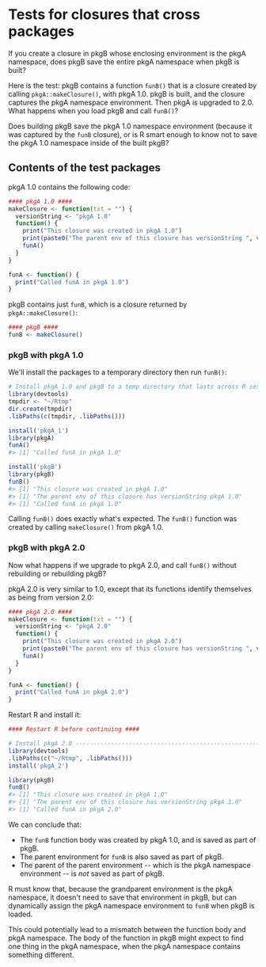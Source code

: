 # Tests for closures that cross packages

If you create a closure in pkgB whose enclosing environment is the pkgA namespace, does pkgB save the entire pkgA namespace when pkgB is built?

Here is the test: pkgB contains a function `funB()` that is a closure created by calling `pkgA::makeClosure()`, with pkgA 1.0. pkgB is built, and the closure captures the pkgA namespace environment. Then pkgA is upgraded to 2.0. What happens when you load pkgB and call `funB()`?

Does building pkgB save the pkgA 1.0 namespace environment (because it was captured by the `funB` closure), or is R smart enough to know not to save the pkgA 1.0 namespace inside of the built pkgB?

## Contents of the test packages

pkgA 1.0 contains the following code:

```R
#### pkgA 1.0 ####
makeClosure <- function(txt = "") {
  versionString <- "pkgA 1.0"
  function() {
    print("This closure was created in pkgA 1.0")
    print(paste0("The parent env of this closure has versionString ", versionString))
    funA()
  }
}

funA <- function() {
  print("Called funA in pkgA 1.0")
}
```


pkgB contains just `funB`, which is a closure returned by `pkgA::makeClosure()`:

```R
#### pkgB ####
funB <- makeClosure()
```


### pkgB with pkgA 1.0

We'll install the packages to a temporary directory then run `funB()`:

```R
# Install pkgA 1.0 and pkgB to a temp directory that lasts across R sessions
library(devtools)
tmpdir <- "~/Rtmp"
dir.create(tmpdir)
.libPaths(c(tmpdir, .libPaths()))

install('pkgA_1')
library(pkgA)
funA()
#> [1] "Called funA in pkgA 1.0"

install('pkgB')
library(pkgB)
funB()
#> [1] "This closure was created in pkgA 1.0"
#> [1] "The parent env of this closure has versionString pkgA 1.0"
#> [1] "Called funA in pkgA 1.0"
```

Calling `funB()` does exactly what's expected. The `funB()` function was created by calling `makeClosure()` from pkgA 1.0.

### pkgB with pkgA 2.0

Now what happens if we upgrade to pkgA 2.0, and call `funB()` without rebuilding or rebuilding pkgB?

pkgA 2.0 is very similar to 1.0, except that its functions identify themselves as being from version 2.0:

```R
#### pkgA 2.0 ####
makeClosure <- function(txt = "") {
  versionString <- "pkgA 2.0"
  function() {
    print("This closure was created in pkgA 2.0")
    print(paste0("The parent env of this closure has versionString ", versionString))
    funA()
  }
}

funA <- function() {
  print("Called funA in pkgA 2.0")
}
```

Restart R and install it:

```R
#### Restart R before continuing ####

# Install pkgA 2.0 ----------------------------------------------------
library(devtools)
.libPaths(c("~/Rtmp", .libPaths()))
install('pkgA_2')

library(pkgB)
funB()
#> [1] "This closure was created in pkgA 1.0"
#> [1] "The parent env of this closure has versionString pkgA 1.0"
#> [1] "Called funA in pkgA 2.0"
```

We can conclude that:

* The `funB` function body was created by pkgA 1.0, and is saved as part of pkgB.
* The parent environment for `funB` is also saved as part of pkgB.
* The parent of the parent environment -- which is the pkgA namespace environment -- is _not_ saved as part of pkgB.

R must know that, because the grandparent environment is the pkgA namespace, it doesn't need to save that environment in pkgB, but can dynamically assign the pkgA namespace environment to `funB` when pkgB is loaded.

This could potentially lead to a mismatch between the function body and pkgA namespace. The body of the function in pkgB might expect to find one thing in the pkgA namespace, when the pkgA namespace contains something different.

